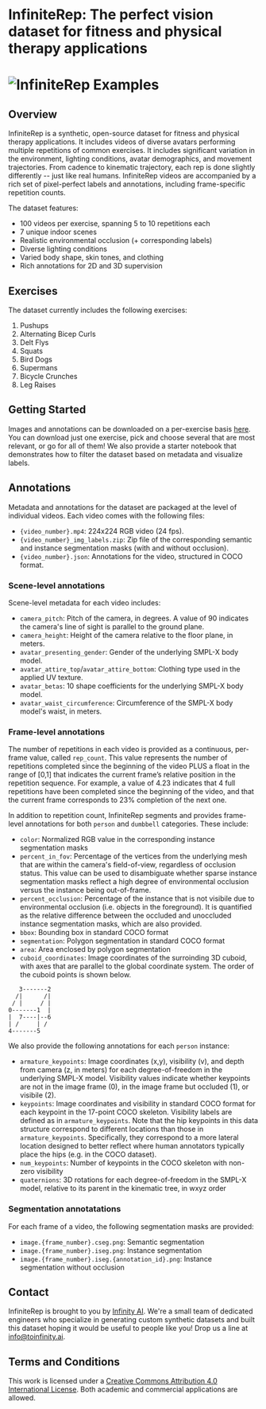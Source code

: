 # InfiniteRep: The perfect vision dataset for fitness and physical therapy applications

# ![InfiniteRep Examples](./images/header.gif)

## Overview 
InfiniteRep is a synthetic, open-source dataset for fitness and physical therapy applications. It includes videos of diverse avatars performing multiple repetitions of common exercises. It includes significant variation in the environment, lighting conditions, avatar demographics, and movement trajectories. From cadence to kinematic trajectory, each rep is done slightly differently -- just like real humans. InfiniteRep videos are accompanied by a rich set of pixel-perfect labels and annotations, including frame-specific repetition counts.

The dataset features:

- 100 videos per exercise, spanning 5 to 10 repetitions each
- 7 unique indoor scenes
- Realistic environmental occlusion (+ corresponding labels)
- Diverse lighting conditions
- Varied body shape, skin tones, and clothing
- Rich annotations for 2D and 3D supervision

## Exercises

The dataset currently includes the following exercises: 

1. Pushups
2. Alternating Bicep Curls
2. Delt Flys
3. Squats
4. Bird Dogs
5. Supermans
6. Bicycle Crunches
7. Leg Raises

## Getting Started

Images and annotations can be downloaded on a per-exercise basis [here](https://toinfinity.us14.list-manage.com/subscribe?u=d737c68bb0ef2f563626eb374&id=cc1d6a5621). You can download just one exercise, pick and choose several that are most relevant, or go for all of them! We also provide a starter notebook that demonstrates how to filter the dataset based on metadata and visualize labels.

## Annotations

Metadata and annotations for the dataset are packaged at the level of individual videos. Each video comes with the following files: 

* `{video_number}.mp4`: 224x224 RGB video (24 fps).
* `{video_number}_img_labels.zip`: Zip file of the corresponding semantic and instance segmentation masks (with and without occlusion).
* `{video_number}.json`: Annotations for the video, structured in COCO format.

### Scene-level annotations

Scene-level metadata for each video includes:

* `camera_pitch`: Pitch of the camera, in degrees. A value of 90 indicates the camera's line of sight is parallel to the ground plane.
* `camera_height`: Height of the camera relative to the floor plane, in meters.
* `avatar_presenting_gender`: Gender of the underlying SMPL-X body model.
* `avatar_attire_top`/`avatar_attire_bottom`: Clothing type used in the applied UV texture.
* `avatar_betas`: 10 shape coefficients for the underlying SMPL-X body model.
* `avatar_waist_circumference`: Circumference of the SMPL-X body model's waist, in meters.

### Frame-level annotations
The number of repetitions in each video is provided as a continuous, per-frame value, called `rep_count`. This value represents the number of repetitions completed since the beginning of the video PLUS a float in the range of [0,1] that indicates the current frame’s relative position in the repetition sequence. For example, a value of 4.23 indicates that 4 full repetitions have been completed since the beginning of the video, and that the current frame corresponds to 23% completion of the next one.

In addition to repetition count, InfiniteRep segments and provides frame-level annotations for both `person` and `dumbbell` categories. These include: 

* `color`: Normalized RGB value in the corresponding instance segmentation masks
* `percent_in_fov`: Percentage of the vertices from the underlying mesh that are within the camera's field-of-view, regardless of occlusion status. This value can be used to disambiguate whether sparse instance segmentation masks reflect a high degree of environmental occlusion versus the instance being out-of-frame.
* `percent_occlusion`: Percentage of the instance that is not visibile due to environmental occlusion (i.e. objects in the foreground). It is quantified as the relative difference between the occluded and unoccluded instance segmentation masks, which are also provided.
* `bbox`: Bounding box in standard COCO format
* `segmentation`: Polygon segmentation in standard COCO format
* `area`: Area enclosed by polygon segmentation
* `cuboid_coordinates`: Image coordinates of the surroinding 3D cuboid, with axes that are parallel to the global coordinate system. The order of the cuboid points is shown below.

```
   3-------2
  /|      /|
 / |     / |
0-------1  |
|  7----|--6
| /     | /
4-------5
```

We also provide the following annotations for each `person` instance:

* `armature_keypoints`: Image coordinates (x,y), visibility (v), and depth from camera (z, in meters) for each degree-of-freedom in the underlying SMPL-X model. Visibility values indicate whether keypoints are not in the image frame (0), in the image frame but occluded (1), or visibile (2).
* `keypoints`: Image coordinates and visibility in standard COCO format for each keypoint in the 17-point COCO skeleton. Visibility labels are defined as in `armature_keypoints`. Note that the hip keypoints in this data structure correspond to different locations than those in `armature_keypoints`. Specifically, they correspond to a more lateral location designed to better reflect where human annotators typically place the hips (e.g. in the COCO dataset).
* `num_keypoints`: Number of keypoints in the COCO skeleton with non-zero visibility
* `quaternions`: 3D rotations for each degree-of-freedom in the SMPL-X model, relative to its parent in the kinematic tree, in wxyz order

### Segmentation annotatations

For each frame of a video, the following segmentation masks are provided:

* `image.{frame_number}.cseg.png`: Semantic segmentation
* `image.{frame_number}.iseg.png`: Instance segmentation
* `image.{frame_number}.iseg.{annotation_id}.png`: Instance segmentation without occlusion

## Contact
InfiniteRep is brought to you by [Infinity AI](https://toinfinity.ai/). We're a small team of dedicated engineers who specialize in generating custom synthetic datasets and built this dataset hoping it would be useful to people like you! Drop us a line at [info@toinfinity.ai](mailto:info@toinfinity.ai).


## Terms and Conditions

This work is licensed under a
[Creative Commons Attribution 4.0 International License](http://creativecommons.org/licenses/by/4.0/). Both academic and commercial applications are allowed.